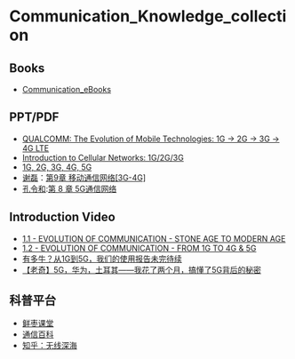 # Communication_Knowledge_collection

## Books
- [Communication_eBooks](https://github.com/TianLin0509/Communication_eBooks)

## PPT/PDF
- [QUALCOMM: The Evolution of Mobile Technologies: 1G -> 2G -> 3G -> 4G LTE](https://www.qualcomm.com/content/dam/qcomm-martech/dm-assets/documents/the_evolution_of_mobile_technologies-wireless-networks.pdf)
- [Introduction to Cellular Networks: 1G/2G/3G](https://www.cse.wustl.edu/~jain/cse574-20/ftp/j_16cel.pdf)
- [1G, 2G, 3G, 4G, 5G](https://its-wiki.no/images/c/c8/From_1G_to_5G_Simon.pdf)
- [谢磊](https://cs.nju.edu.cn/lxie/IOT/index.psp)：[第9章 移动通信网络[3G-4G]](https://cs.nju.edu.cn/lxie/IOT/Ch9.pdf)
- [孔令和](https://www.cs.sjtu.edu.cn/~linghe.kong/index.html):[第 8 章 5G通信网络](https://www.cs.sjtu.edu.cn/~linghe.kong/CS339/Download/5G.pdf)

## Introduction Video
- [1.1 - EVOLUTION OF COMMUNICATION - STONE AGE TO MODERN AGE](https://www.youtube.com/watch?v=oxTUC5I22LU)
- [1.2 - EVOLUTION OF COMMUNICATION - FROM 1G TO 4G & 5G](https://www.youtube.com/watch?v=2nsEAw_SirQ)
- [有多牛？从1G到5G，我们的使用报告未完待续](https://www.bilibili.com/video/BV1Cv4y1N7nG/?spm_id_from=333.337.search-card.all.click&vd_source=c285a47852f4b63fa36527fb012c7254)
- [【老奇】5G，华为，土耳其——我花了两个月，搞懂了5G背后的秘密](https://www.bilibili.com/video/BV1fq4y1g7hq/?spm_id_from=333.337.search-card.all.click&vd_source=c285a47852f4b63fa36527fb012c7254)


## 科普平台
- [鲜枣课堂](http://212.64.71.66/)
- [通信百科](http://www.ictbaike.com/)
- [知乎：无线深海](https://www.zhihu.com/people/fu-you-cai-cai)
